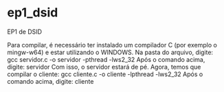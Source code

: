 # ep1_dsid
EP1 de DSID

Para compilar, é necessário ter instalado um compilador C (por exemplo o mingw-w64) e estar utilizando o WINDOWS. 
Na pasta do arquivo, digite: gcc servidor.c -o servidor -pthread -lws2_32
Após o comando acima, digite:  servidor
Com isso, o servidor estará de pé. Agora, temos que compilar o cliente:
gcc cliente.c -o cliente -lpthread -lws2_32
Após o comando acima, digite: cliente